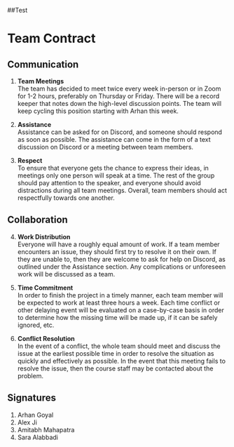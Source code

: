 ##Test
# Team Contract

## Communication
1. **Team Meetings** 
 </br>The team has decided to meet twice every week in-person or in Zoom for 1-2 hours, preferably on Thursday or Friday. There will be a record keeper that notes down the high-level discussion points. The team will keep cycling this position starting with Arhan this week.

2. **Assistance** 
</br>Assistance can be asked for on Discord, and someone should respond as soon as possible. The assistance can come in the form of a text discussion on Discord or a meeting between team members.

3. **Respect** 
</br>To ensure that everyone gets the chance to express their ideas, in meetings only one person will speak at a time. The rest of the group should pay attention to the speaker, and everyone should avoid distractions during all team meetings. Overall, team members should act respectfully towards one another.

## Collaboration

4. **Work Distribution** 
</br>Everyone will have a roughly equal amount of work. If a team member encounters an issue, they should first try to resolve it on their own. If they are unable to, then they are welcome to ask for help on Discord, as outlined under the Assistance section. Any complications or unforeseen work will be discussed as a team.

5. **Time Commitment** 
</br>In order to finish the project in a timely manner, each team member will be expected to work at least three hours a week. Each time conflict or other delaying event will be evaluated on a case-by-case basis in order to determine how the missing time will be made up, if it can be safely ignored, etc.

6. **Conflict Resolution** 
</br>In the event of a conflict, the whole team should meet and discuss the issue at the earliest possible time in order to resolve the situation as quickly and effectively as possible. In the event that this meeting fails to resolve the issue, then the course staff may be contacted about the problem.

## Signatures
1. Arhan Goyal
2. Alex Ji
3. Amitabh Mahapatra
4. Sara Alabbadi
